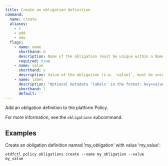 ```yaml
---
title: Create an obligation definition
command:
  name: create
  aliases:
    - c
    - add
    - new
  flags:
    - name: name
      shorthand: n
      description: Name of the obligation (must be unique within a Namespace)
      required: true
    - name: value
      shorthand: v
      description: Value of the obligation (i.e. 'value1', must be unique within the Obligation)
    - name: label
      description: "Optional metadata 'labels' in the format: key=value"
      shorthand: l
      default: ''
---
```


Add an obligation definition to the platform Policy.

For more information, see the `obligations` subcommand.

## Examples

Create an obligation definition named 'my_obligation' with value 'my_value':

```shell
otdfctl policy obligations create --name my_obligation --value my_value
```
